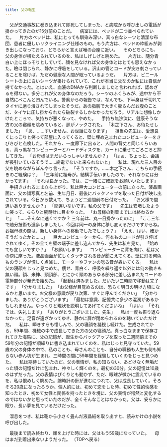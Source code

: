 ```yaml
---
title: 父の転生
---
```


　父が交通事故に巻き込まれて即死してしまった、と病院から呼び出しの電話が掛かってきたのが15分前のことだ。
　病室には、ベッドが二つ並べられていた。
　片方のベッドは、私にとっても馴染み深い、真っ白なシーツと清潔な布団、患者に優しいリクライニング仕様のもの。もう片方は、ベッドの枠組みが剥き出しになっており、どちらかと言えば唯の台座に近い。
　そのどちらにも、父の身体が横たえられているのを、私はしげしげと眺めた。
　片方は、随分青白い上にほっそりとしていて、顔を見なければ父の身体とはとても思えなかった。瞼は閉じられ、静かに呼吸をしている。沢山の管とコードが突き刺さっていることを除けば、ただの健康な人間が眠っているようだ。
　片方は、ビニールシートの上に白いシーツが掛けられていて、これが本当に父なのか私には自信が持てなかった。とはいえ、血液のDNAから判断しましたと言われれば、認めざるを得ない。多分これが父の身体なのだろう。シーツのふくらみが、途中から不自然にべこんと凹んでいる。警察からの報告では、なんでも、下半身は千切れてタイヤに磨り潰されてしまったそうだ。あの脂肪で大きく膨らんだお腹のことだ、タイヤに圧し掛かられたら破裂するしかなかっただろう。リアルに想像しかけたところで、気持ちが悪くなって、やめた。
　手持ち無沙汰に、健康そうな方の父の寝顔を眺めていると、扉がノックされた。
「木之下さん、お待たせしました」
「あ、……すいません、お世話になります」
　担当の先生は、愛想良くにっこりと笑って部屋に入ってくると、壁に埋め込まれたコンピューターをきびきびと点検した。それから、一度廊下に出ると、人間の背丈と同じくらいある、真っ黒なコンピューターとハードディスクを、カートに乗せてごろごろと押してきた。
「お母様はまだいらっしゃいませんか？」
「はぁ、ちょっと、会議が長引いているそうで……終電でないと来られないと」
　私は、現れた三人目の父を眺めながらぼんやり言った。
「そうですか。……木之下さん、こちらの手続きのご経験は？」
「三年前に祖母が。結構手伝いましたので、それなりには分かってます」
「それは良かった。では、ご一緒にご確認をお願いいたします」
　手招きされるまま立ち上がり、私は巨大コンピューターの前に立った。液晶画面に、父の顔写真と名前、生年月日、最後にバックアップを取った日付が映し出されている。今日から数えて、ちょうど二週間前の日付だった。
「お父様で間違いありませんか？」
「間違いないです。私の父です」
　先生は安堵したように笑って、ちらりと腕時計に目をやった。
「お母様の到着までには終わるかと」
「……そんなに速くですか？ 三年前は、丸一日掛かったのに」
「ここ三年で随分技術も進歩しましたし、今回は同一の身体に移し変えるだけですからね。お祖母様の際は、新しい身体への移動でしたでしょう？」
「ええ、はい、確かそうだったかと……」
　巨大コンピューターから、何本ものコードが引き伸ばされてゆく。その全てを壁の端子に差し込んでから、先生は私を見た。
「始めても宜しいですか？」
「お願いします」
　コンピューターに背を向け、私は父の傍に座った。液晶画面が忙しくタッチされる音が聞こえてくる。壁に灯る何色ものランプが慌しく点滅し、モーターやファンの唸る音が轟いてくる。
　私は父の寝顔をじっと見つめた。痩せ、青白く、呼吸を繰り返す以外には何の動きも無い顔。額、米神、頭頂部、とにかく頭のあらゆる部分に差し込まれたコードの電極部分が発光を始めた。
「起動は済みました。だいたい三時間で移動は完了です」
「分かりました」
「お父様が目覚めるのは、恐らく明日の明け方頃になるかと思います。お父様の意識が戻り次第、すぐに呼んでください」
「分かりました、ありがとうございます」
「最初は意識、記憶共に多少の混濁があるかもしれません。ゆっくりと現状を説明してあげてくださいね」
「はい」
「それでは、失礼します」
「ありがとうございました、先生」
　私は一度も振り返らなかった。足音が遠ざかってゆき、静かに扉が閉められるのを聴いていただけだ。
　私は、瞬きすらも惜しんで、父の寝顔を凝視し続けた。生成されてから、59年間、機械の中で成長してきた方の父の寝顔だ。真っ白なままで保存されてきた海馬に、父の記憶が、誕生からバックアップを取った二週間前までの59年分の記憶が順繰りに書き込まれていくのを、私はじっと見守っていた。59歳の父の身体の中で、私のことも、母さんのことも、自分の職務も人生も何も知らない赤ん坊が生まれ、三時間の間に59年間を経験していくのをじっと見つめた。
　私は期待していたのだ。父の表情が、私の知らない、あどけなく無垢だった頃の記憶だけに包まれ、神々しく輝くのを。最初の30分。父の記憶は10歳のはずだった。父の表情はぴくりとも動かず、ただ、眼球が微かに震えているのを、私は恨めしく眺めた。腕時計の針が進むにつれて、父は成長していく。そろそろ20歳になったろうか。個人的には、初めて恋をした時、初めて性的快感を知ったとき、初めて女性と関係を持ったときを境に、父の表情が愕然と変化するのではないかと思っていたのだが、全くそんなことはなかった。父は、安らかに眠り、長い夢を見ているだけだった。

　溜息をつき、私は鞄から小さく畳んだ液晶紙を取り出すと、読みかけの小説を呼び出した。

　最後まで読み終わり、顔を上げた時には、父はもう59歳になっていた。
　母はまだ到着出来ないようだった。
（TOPへ戻る）